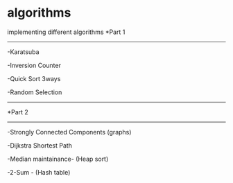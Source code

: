 # algorithms
implementing different algorithms
*Part 1
***********
-Karatsuba

-Inversion Counter

-Quick Sort 3ways

-Random Selection
***********
*Part 2
***********
-Strongly Connected Components (graphs)

-Dijkstra Shortest Path

-Median maintainance- (Heap sort)

-2-Sum - (Hash table)


